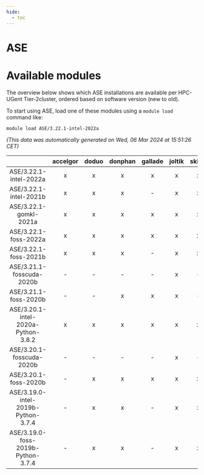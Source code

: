 ```yaml
---
hide:
  - toc
---
```


ASE
===

# Available modules


The overview below shows which ASE installations are available per HPC-UGent Tier-2cluster, ordered based on software version (new to old).

To start using ASE, load one of these modules using a `module load` command like:

```shell
module load ASE/3.22.1-intel-2022a
```

*(This data was automatically generated on Wed, 06 Mar 2024 at 15:51:26 CET)*  

| |accelgor|doduo|donphan|gallade|joltik|skitty|
| :---: | :---: | :---: | :---: | :---: | :---: | :---: |
|ASE/3.22.1-intel-2022a|x|x|x|x|x|x|
|ASE/3.22.1-intel-2021b|x|x|x|-|x|x|
|ASE/3.22.1-gomkl-2021a|x|x|x|x|x|x|
|ASE/3.22.1-foss-2022a|x|x|x|x|x|x|
|ASE/3.22.1-foss-2021b|x|x|x|-|x|x|
|ASE/3.21.1-fosscuda-2020b|-|-|-|-|x|-|
|ASE/3.21.1-foss-2020b|-|-|x|x|x|-|
|ASE/3.20.1-intel-2020a-Python-3.8.2|x|x|x|x|x|x|
|ASE/3.20.1-fosscuda-2020b|-|-|-|-|x|-|
|ASE/3.20.1-foss-2020b|-|x|x|x|x|x|
|ASE/3.19.0-intel-2019b-Python-3.7.4|-|x|x|-|x|x|
|ASE/3.19.0-foss-2019b-Python-3.7.4|-|x|x|-|x|x|
